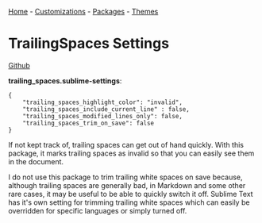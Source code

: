[Home](/) - [Customizations](/customizations) - [Packages](/packages) - [Themes](/themes)

# TrailingSpaces Settings

[Github](https://github.com/SublimeText/TrailingSpaces)

**trailing_spaces.sublime-settings**:

```
{
    "trailing_spaces_highlight_color": "invalid",
    "trailing_spaces_include_current_line" : false,
    "trailing_spaces_modified_lines_only": false,
    "trailing_spaces_trim_on_save": false
}
```

If not kept track of, trailing spaces can get out of hand quickly. With this package, it marks trailing spaces as invalid so that you can easily see them in the document.

I do not use this package to trim trailing white spaces on save because, although trailing spaces are generally bad, in Markdown and some other rare cases, it may be useful to be able to quickly switch it off. Sublime Text has it's own setting for trimming trailing white spaces which can easily be overridden for specific languages or simply turned off.
